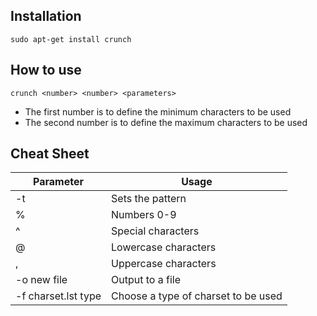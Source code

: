 ## Installation
`sudo apt-get install crunch`

## How to use
`crunch <number> <number> <parameters>`

- The first number is to define the minimum characters to be used
- The second number is to define the maximum characters to be used

## Cheat Sheet

| **Parameter**       | **Usage**                           |
| ------------------- | ----------------------------------- |
| -t                  | Sets the pattern                    |
| %                   | Numbers 0-9                         |
| ^                   | Special characters                  |
| @                   | Lowercase characters                |
| ,                   | Uppercase characters                |
| -o new file         | Output to a file                    |
| -f charset.lst type | Choose a type of charset to be used |

